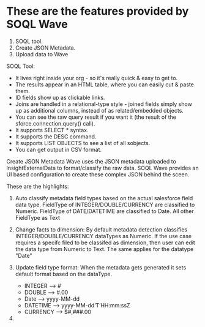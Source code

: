 # These are the features provided by SOQL Wave 
1. SOQL tool.
2. Create JSON Metadata.
3. Upload data to Wave


SOQL Tool:
- It lives right inside your org - so it's really quick & easy to get to. 
- The results appear in an HTML table, where you can easily cut & paste them. 
- ID fields show up as clickable links. 
- Joins are handled in a relational-type style - joined fields simply show up as additional columns, instead of as related/embedded objects. 
- You can see the raw query result if you want it (the result of the sforce.connection.query() call). 
- It supports SELECT * syntax. 
- It supports the DESC command. 
- It supports LIST OBJECTS to see a list of all sobjects. 
- You can get output in CSV format. 

Create JSON Metadata
Wave uses the JSON metadata uploaded to InsightExternalData to format/classify the raw data. SOQL Wave  provides an UI based configuration to create these complex JSON behind the sceen.

These are the highlights:
1. Auto classify metadata field types based on the  actual salesforce field data type.
   FieldType of INTEGER/DOUBLE/CURRENCY are classified to Numeric.
   FieldType of DATE/DATETIME are classified to Date.
   All other FieldType as Text

2. Change facts to dimension:
   By default metadata detection classifies INTEGER/DOUBLE/CURRENCY dataTypes as Numeric. If the use case requires a specifc       filed to be classifed as dimension, then user can edit the data type from Numeric to Text. The same applies for the datatype    "Date"

3. Update field type format:
   When the metadata gets generated it sets default format based on the dataType.
   - INTEGER --> #
   - DOUBLE --> #.00
   - Date --> yyyy-MM-dd
   - DATETIME --> yyyy-MM-dd’T’HH:mm:ssZ
   - CURRENCY --> $#,###.00
4. 
